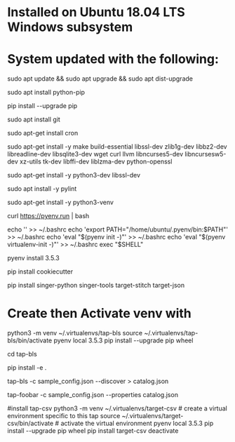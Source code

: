 # Installed on Ubuntu 18.04 LTS Windows subsystem
# System updated with the following:

sudo apt update && sudo apt upgrade && sudo apt dist-upgrade

sudo apt install python-pip

pip install --upgrade pip

sudo apt install git

sudo apt-get install cron

sudo apt-get install -y make build-essential libssl-dev zlib1g-dev libbz2-dev libreadline-dev libsqlite3-dev wget curl llvm libncurses5-dev libncursesw5-dev xz-utils tk-dev libffi-dev liblzma-dev python-openssl

sudo apt-get install -y python3-dev libssl-dev

sudo apt install -y pylint

sudo apt-get install -y python3-venv

curl https://pyenv.run | bash

echo '' >> ~/.bashrc
echo 'export PATH="/home/ubuntu/.pyenv/bin:$PATH"' >> ~/.bashrc
echo 'eval "$(pyenv init -)"' >> ~/.bashrc
echo 'eval "$(pyenv virtualenv-init -)"' >> ~/.bashrc
exec "$SHELL"

pyenv install 3.5.3

pip install cookiecutter

pip install singer-python singer-tools target-stitch target-json

# Create then Activate venv with 
python3 -m venv ~/.virtualenvs/tap-bls
source ~/.virtualenvs/tap-bls/bin/activate
pyenv local 3.5.3
pip install --upgrade pip wheel

cd tap-bls 

pip install -e .

tap-bls -c sample_config.json --discover > catalog.json

tap-foobar -c sample_config.json --properties catalog.json

#install tap-csv
python3 -m venv ~/.virtualenvs/target-csv      # create a virtual environment specific to this tap
source ~/.virtualenvs/target-csv/bin/activate  # activate the virtual environment
pyenv local 3.5.3
pip install --upgrade pip wheel
pip install target-csv
deactivate

